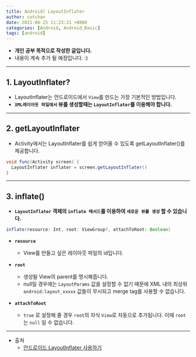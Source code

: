 ```yaml
---
title: Android) LayoutInflater
author: cotchan 
date: 2021-06-25 11:23:21 +0800 
categories: [Android, Android_Basic] 
tags: [android] 
---
```


+ **개인 공부 목적으로 작성한 글입니다.**
+ 내용이 계속 추가 될 예정입니다. :)

---

## 1. LayoutInflater?

+ LayoutInflater는 안드로이드에서 `View`를 만드는 가장 기본적인 방법입니다.
+ **`XML레이아웃 파일에서` 뷰를 생성할때는 `LayoutInflater`를 이용해야 합니다.**

---

## 2. getLayoutInflater

+ Activity에서는 LayoutInflater를 쉽게 얻어올 수 있도록 getLayoutInflater()를 제공합니다.

```java
void func(Activity screen) {
  LayoutInflater inflater = screen.getLayoutInflater()
}
```

---

## 3. inflate()

+ **`LayoutInflater` 객체의 `inflate 메서드`를 이용하여 `새로운 뷰를 생성` 할 수 있습니다.**

```java
inflate(resource: Int, root: ViewGroup?, attachToRoot: Boolean)
```

+ **`resource`**
  + View를 만들고 싶은 레이아웃 파일의 id입니다.

+ **`root`**
  + 생성될 View의 parent를 명시해줍니다.
  + null일 경우에는 `LayoutParams` 값을 설정할 수 없기 때문에 XML 내의 최상위 `android:layout_xxxxx` 값들이 무시되고 merge tag를 사용할 수 없습니다.

+ **`attachToRoot`**
  + `true` 로 설정해 줄 경우 `root`의 자식 `View`로 자동으로 추가됩니다. 이때 `root`는 `null` 일 수 없습니다.

---

+ 출처
  + [안드로이드 LayoutInflater 사용하기](https://medium.com/vingle-tech-blog/android-layoutinflater-b6e44c265408)
